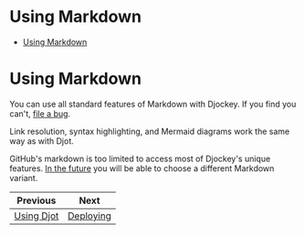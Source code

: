 <!--
  DO NOT EDIT THIS FILE DIRECTLY!
  It is generated by djockey.
-->
# Using Markdown

- [Using Markdown](../basics/markdown.md#using-markdown)

# Using Markdown

You can use all standard features of Markdown with Djockey. If you find
you can't, [file a bug](https://github.com/irskep/djockey/issues).

Link resolution, syntax highlighting, and Mermaid diagrams work the same
way as with Djot.

GitHub's markdown is too limited to access most of Djockey's unique
features. [In the future](https://github.com/irskep/djockey/issues/12)
you will be able to choose a different Markdown variant.


| Previous | Next |
| - | - |
| [Using Djot](../basics/djot.md) | [Deploying](../basics/deploying.md) |